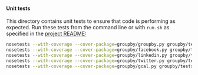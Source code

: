 #### Unit tests

This directory contains unit tests to ensure that code is performing as expected. Run these tests from the command line or with `run.sh` as specified in the [project README:](https://github.com/UWSEDS-aut17/groupby/blob/master/README.md)

```Bash
nosetests --with-coverage --cover-package=groupby/groupby.py groupby/tests/test_groupby.py
nosetests --with-coverage --cover-package=groupby/facebook.py groupby/tests/test_facebook.py
nosetests --with-coverage --cover-package=groupby/linkedin.py groupby/tests/test_linkedin.py
nosetests --with-coverage --cover-package=groupby/twitter.py groupby/tests/test_twitter.py
nosetests --with-coverage --cover-package=groupby/gcal.py groupby/tests/test_gcal.py
```

